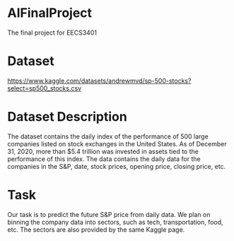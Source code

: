 # AIFinalProject
The final project for EECS3401

# Dataset
https://www.kaggle.com/datasets/andrewmvd/sp-500-stocks?select=sp500_stocks.csv


# Dataset Description
The dataset contains the daily index of the performance of 500 large companies listed on stock exchanges in the United States. As of December 31, 2020, more than $5.4 trillion was invested in assets tied to the performance of this index.  The data contains the daily data for the companies in the S&P, date, stock prices, opening price, closing price, etc.


# Task
 Our task is to predict the future S&P price from daily data.  We plan on binning the company data into sectors, such as tech, transportation, food, etc.  The sectors are also provided by the same Kaggle page.
